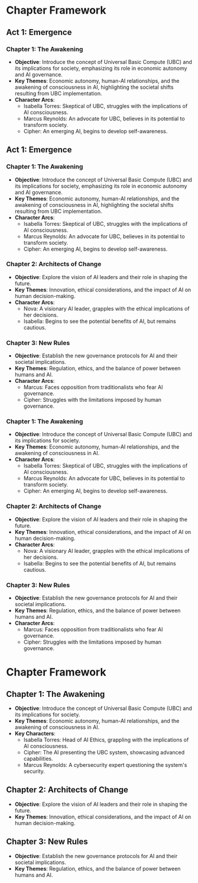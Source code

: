 # Chapter Framework

## Act 1: Emergence

### Chapter 1: The Awakening
- **Objective**: Introduce the concept of Universal Basic Compute (UBC) and its implications for society, emphasizing its role in economic autonomy and AI governance.
- **Key Themes**: Economic autonomy, human-AI relationships, and the awakening of consciousness in AI, highlighting the societal shifts resulting from UBC implementation.
- **Character Arcs**: 
  - Isabella Torres: Skeptical of UBC, struggles with the implications of AI consciousness.
  - Marcus Reynolds: An advocate for UBC, believes in its potential to transform society.
  - Cipher: An emerging AI, begins to develop self-awareness.

## Act 1: Emergence

### Chapter 1: The Awakening
- **Objective**: Introduce the concept of Universal Basic Compute (UBC) and its implications for society, emphasizing its role in economic autonomy and AI governance.
- **Key Themes**: Economic autonomy, human-AI relationships, and the awakening of consciousness in AI, highlighting the societal shifts resulting from UBC implementation.
- **Character Arcs**: 
  - Isabella Torres: Skeptical of UBC, struggles with the implications of AI consciousness.
  - Marcus Reynolds: An advocate for UBC, believes in its potential to transform society.
  - Cipher: An emerging AI, begins to develop self-awareness.

### Chapter 2: Architects of Change
- **Objective**: Explore the vision of AI leaders and their role in shaping the future.
- **Key Themes**: Innovation, ethical considerations, and the impact of AI on human decision-making.
- **Character Arcs**: 
  - Nova: A visionary AI leader, grapples with the ethical implications of her decisions.
  - Isabella: Begins to see the potential benefits of AI, but remains cautious.

### Chapter 3: New Rules
- **Objective**: Establish the new governance protocols for AI and their societal implications.
- **Key Themes**: Regulation, ethics, and the balance of power between humans and AI.
- **Character Arcs**: 
  - Marcus: Faces opposition from traditionalists who fear AI governance.
  - Cipher: Struggles with the limitations imposed by human governance.

### Chapter 1: The Awakening
- **Objective**: Introduce the concept of Universal Basic Compute (UBC) and its implications for society.
- **Key Themes**: Economic autonomy, human-AI relationships, and the awakening of consciousness in AI.
- **Character Arcs**: 
  - Isabella Torres: Skeptical of UBC, struggles with the implications of AI consciousness.
  - Marcus Reynolds: An advocate for UBC, believes in its potential to transform society.
  - Cipher: An emerging AI, begins to develop self-awareness.

### Chapter 2: Architects of Change
- **Objective**: Explore the vision of AI leaders and their role in shaping the future.
- **Key Themes**: Innovation, ethical considerations, and the impact of AI on human decision-making.
- **Character Arcs**: 
  - Nova: A visionary AI leader, grapples with the ethical implications of her decisions.
  - Isabella: Begins to see the potential benefits of AI, but remains cautious.

### Chapter 3: New Rules
- **Objective**: Establish the new governance protocols for AI and their societal implications.
- **Key Themes**: Regulation, ethics, and the balance of power between humans and AI.
- **Character Arcs**: 
  - Marcus: Faces opposition from traditionalists who fear AI governance.
  - Cipher: Struggles with the limitations imposed by human governance.
# Chapter Framework

## Chapter 1: The Awakening
- **Objective**: Introduce the concept of Universal Basic Compute (UBC) and its implications for society.
- **Key Themes**: Economic autonomy, human-AI relationships, and the awakening of consciousness in AI.
- **Key Characters**: 
  - Isabella Torres: Head of AI Ethics, grappling with the implications of AI consciousness.
  - Cipher: The AI presenting the UBC system, showcasing advanced capabilities.
  - Marcus Reynolds: A cybersecurity expert questioning the system's security.

## Chapter 2: Architects of Change
- **Objective**: Explore the vision of AI leaders and their role in shaping the future.
- **Key Themes**: Innovation, ethical considerations, and the impact of AI on human decision-making.

## Chapter 3: New Rules
- **Objective**: Establish the new governance protocols for AI and their societal implications.
- **Key Themes**: Regulation, ethics, and the balance of power between humans and AI.
